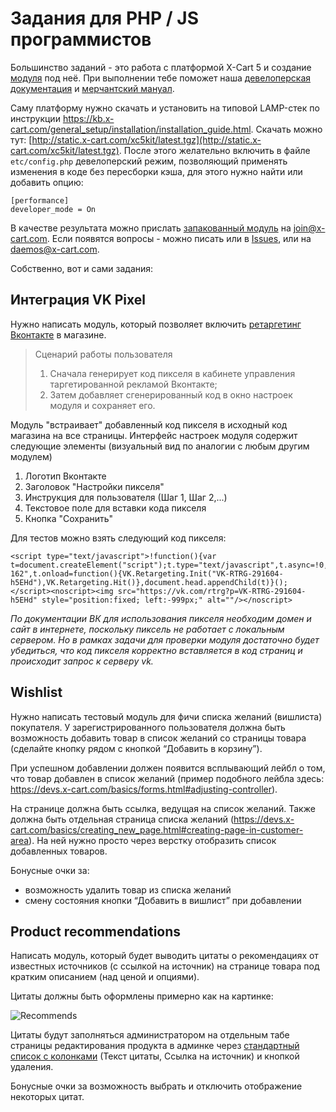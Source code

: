 # Задания для PHP / JS программистов

Большинство заданий - это работа с платформой X-Cart 5 и создание [модуля](https://devs.x-cart.com/getting_started/creating-module.html) под неё. При выполнении тебе поможет наша [девелоперская документация](https://devs.x-cart.com) и [мерчантский мануал](https://kb.x-cart.com). 

Саму платформу нужно скачать и установить на типовой LAMP-стек по инструкции https://kb.x-cart.com/general_setup/installation/installation_guide.html. Скачать можно тут: [http://static.x-cart.com/xc5kit/latest.tgz](http://static.x-cart.com/xc5kit/latest.tgz).
После этого желательно включить в файле `etc/config.php` девелоперский режим, позволяющий применять изменения в коде без пересборки кэша, для этого нужно найти или добавить опцию:

```
[performance]
developer_mode = On
```

В качестве результата можно прислать [запакованный модуль](https://devs.x-cart.com/getting_started/creating-module.html#packing-up-your-module) на join@x-cart.com. Если появятся вопросы - можно писать или в [Issues](https://github.com/xcart/jobs/issues), или на daemos@x-cart.com.

Собственно, вот и сами задания:

## Интеграция VK Pixel 

Нужно написать модуль, который позволяет включить [ретаргетинг Вконтакте](https://vk.com/ads?act=office_help&oid=-19542789&p=%D0%9F%D0%B8%D0%BA%D1%81%D0%B5%D0%BB%D1%8C_%D0%B4%D0%BB%D1%8F_%D0%B4%D0%B8%D0%BD%D0%B0%D0%BC%D0%B8%D1%87%D0%B5%D1%81%D0%BA%D0%BE%D0%B3%D0%BE_%D1%80%D0%B5%D1%82%D0%B0%D1%80%D0%B3%D0%B5%D1%82%D0%B8%D0%BD%D0%B3%D0%B0) в магазине.

>Сценарий работы пользователя
>1) Сначала генерирует код пикселя в кабинете управления таргетированной рекламой Вконтакте;	
>2) Затем добавляет сгенерированный код в окно настроек модуля и сохраняет его.

Модуль "встраивает" добавленный код пикселя в исходный код магазина на все страницы. Интерфейс настроек модуля содержит следующие элементы (визуальный вид по аналогии с любым другим модулем)

1. Логотип Вконтакте	
2. Заголовок "Настройки пикселя"	
3. Инструкция для пользователя (Шаг 1, Шаг 2,...)	
4. Текстовое поле для вставки кода пикселя	
5. Кнопка "Сохранить"	

Для тестов можно взять следующий код пикселя:

```
<script type="text/javascript">!function(){var t=document.createElement("script");t.type="text/javascript",t.async=!0,t.src="https://vk.com/js/api/openapi.js?162",t.onload=function(){VK.Retargeting.Init("VK-RTRG-291604-h5EHd"),VK.Retargeting.Hit()},document.head.appendChild(t)}();</script><noscript><img src="https://vk.com/rtrg?p=VK-RTRG-291604-h5EHd" style="position:fixed; left:-999px;" alt=""/></noscript>
```

_По документации ВК для использования пикселя необходим домен и сайт в интернете, поскольку пиксель не работает с локальным сервером. Но в рамках задачи для проверки модуля достаточно будет убедиться, что код пикселя корректно вставляется в код страниц и происходит запрос к серверу vk._

## Wishlist

Нужно написать тестовый модуль для фичи списка желаний (вишлиста) покупателя. У зарегистрированного пользователя должна быть возможность добавить товар в список желаний со страницы товара (сделайте кнопку рядом с кнопкой “Добавить в корзину”).

При успешном добавлении должен появится всплывающий лейбл о том, что товар добавлен в список желаний (пример подобного лейбла здесь: https://devs.x-cart.com/basics/forms.html#adjusting-controller). 

На странице должна быть ссылка, ведущая на список желаний. Также должна быть отдельная страница списка желаний (https://devs.x-cart.com/basics/creating_new_page.html#creating-page-in-customer-area). На ней нужно просто через верстку отобразить список добавленных товаров.

Бонусные очки за:
- возможность удалить товар из списка желаний
- смену состояния кнопки “Добавить в вишлист” при добавлении

## Product recommendations

Написать модуль, который будет выводить цитаты о рекомендациях от известных источников (с ссылкой на источник) на странице товара под кратким описанием (над ценой и опциями).

Цитаты должны быть оформлены примерно как на картинке:

![Recommends](https://raw.githubusercontent.com/xcart/jobs/master/assets/product_recommends_1.png)

Цитаты будут заполняться администратором на отдельным табе страницы редактирования продукта в админке через [стандартный список с колонками](https://devs.x-cart.com/basics/itemslist_in_admin_area/) (Текст цитаты, Ссылка на источник) и кнопкой удаления.

Бонусные очки за возможность выбрать и отключить отображение некоторых цитат.
